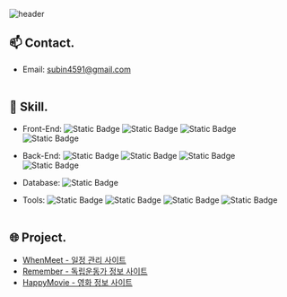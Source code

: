 <!-- 주석 -->

<!-- 헤더 -->
![header](https://capsule-render.vercel.app/api?type=waving&color=random&height=300&section=header&text=Hello%20World!&fontSize=90)

<!-- 연락 정보 -->
## 📫 Contact.
- Email: subin4591@gmail.com<br><br>

<!-- 사용할 수 있는 언어 및 툴 -->
## 🔧 Skill.
- Front-End: 
![Static Badge](https://img.shields.io/badge/HTML5-E34F26?logo=html5&logoColor=white)
![Static Badge](https://img.shields.io/badge/CSS-1572B6?logo=css3&logoColor=white)
![Static Badge](https://img.shields.io/badge/JavaScript-F7DF1E?logo=javascript&logoColor=black)
![Static Badge](https://img.shields.io/badge/jQuery-0769AD?logo=jquery&logoColor=white)

- Back-End: 
![Static Badge](https://img.shields.io/badge/JAVA-%23F80000?logo=oracle&logoColor=white)
![Static Badge](https://img.shields.io/badge/Spring%20Boot-6DB33F?logo=springboot&logoColor=white)
![Static Badge](https://img.shields.io/badge/MyBatis-d40000)
![Static Badge](https://img.shields.io/badge/JSP%2FJSTL-%236DB33F)

- Database: 
![Static Badge](https://img.shields.io/badge/MySQL-4479A1?logo=mysql&logoColor=white)

- Tools: 
![Static Badge](https://img.shields.io/badge/Eclipse-2C2255?logo=eclipseide&logoColor=white)
![Static Badge](https://img.shields.io/badge/VS%20Code-007ACC?logo=visualstudiocode&logoColor=white)
![Static Badge](https://img.shields.io/badge/STS-6DB33F?logo=spring&logoColor=white)
![Static Badge](https://img.shields.io/badge/GitHub-181717?logo=github&logoColor=white)
<br><br>

<!-- 최근 프로젝트 -->
## 🌐 Project.
- [WhenMeet - 일정 관리 사이트](https://github.com/subin4591/team01.git)<br>
- [Remember - 독립운동가 정보 사이트](https://github.com/subin4591/remember.git)<br>
- [HappyMovie - 영화 정보 사이트](https://github.com/subin4591/happymovie.git)<br><br>
